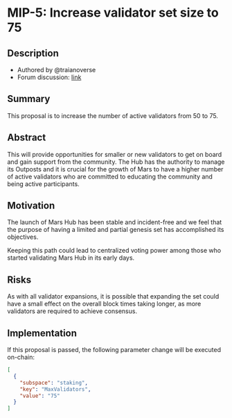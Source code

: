 # MIP-5: Increase validator set size to 75

## Description

- Authored by @traianoverse
- Forum discussion: [link](https://forum.marsprotocol.io/t/mrc-5-increase-validator-set-to-75/754)

## Summary

This proposal is to increase the number of active validators from 50 to 75.

## Abstract

This will provide opportunities for smaller or new validators to get on board and gain support from the community. The Hub has the authority to manage its Outposts and it is crucial for the growth of Mars to have a higher number of active validators who are committed to educating the community and being active participants.

## Motivation

The launch of Mars Hub has been stable and incident-free and we feel that the purpose of having a limited and partial genesis set has accomplished its objectives.

Keeping this path could lead to centralized voting power among those who started validating Mars Hub in its early days.

## Risks

As with all validator expansions, it is possible that expanding the set could have a small effect on the overall block times taking longer, as more validators are required to achieve consensus.

## Implementation

If this proposal is passed, the following parameter change will be executed on-chain:

```json
[
  {
    "subspace": "staking",
    "key": "MaxValidators",
    "value": "75"
  }
]
```